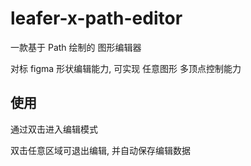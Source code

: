 # leafer-x-path-editor

一款基于 Path 绘制的 图形编辑器

对标 figma 形状编辑能力, 可实现 任意图形 多顶点控制能力

## 使用

通过双击进入编辑模式

双击任意区域可退出编辑, 并自动保存编辑数据
